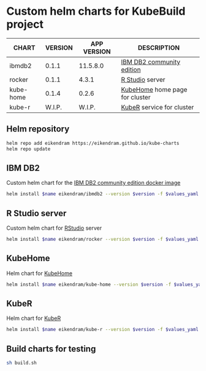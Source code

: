 # Custom helm charts for KubeBuild project

| CHART     | VERSION | APP VERSION | DESCRIPTION
|-----------|---------|-------------|---------------------
| ibmdb2    | 0.1.1   | 11.5.8.0    | [IBM DB2 community edition](https://hub.docker.com/r/ibmcom/db2/)
| rocker    | 0.1.1   | 4.3.1       | [R Studio](https://rocker-project.org/images/versioned/rstudio.html) server
| kube-home | 0.1.4   | 0.2.6       | [KubeHome](https://github.com/EikenDram/kube-home) home page for cluster
| kube-r    | W.I.P.  | W.I.P.      | [KubeR](https://github.com/EikenDram/kube-r) service for cluster

## Helm repository

```sh
helm repo add eikendram https://eikendram.github.io/kube-charts
helm repo update
```

## IBM DB2

Custom helm chart for the [IBM DB2 community edition docker image](https://hub.docker.com/r/ibmcom/db2/)

```sh
helm install $name eikendram/ibmdb2 --version $version -f $values_yaml --namespace $namespace --create-namespace
```

## R Studio server

Custom helm chart for [RStudio](https://rocker-project.org/images/versioned/rstudio.html) server

```sh
helm install $name eikendram/rocker --version $version -f $values_yaml --namespace $namespace --create-namespace
```

## KubeHome

Helm chart for [KubeHome](https://github.com/EikenDram/kube-home)

```sh
helm install $name eikendram/kube-home --version $version -f $values_yaml --namespace $namespace --create-namespace
```

## KubeR

Helm chart for [KubeR](https://github.com/EikenDram/kube-r)

```sh
helm install $name eikendram/kube-r --version $version -f $values_yaml --namespace $namespace --create-namespace
```

## Build charts for testing

```sh
sh build.sh
```

